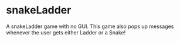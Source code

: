 # snakeLadder
A snakeLadder game with no GUI.
This game also pops up messages whenever the user gets either Ladder or a Snake!
